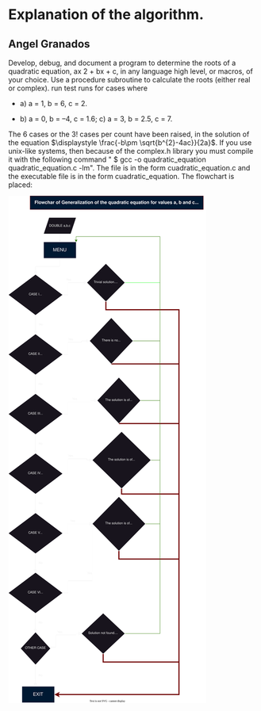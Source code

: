 # Explanation of the algorithm.

## Angel Granados

Develop, debug, and document a program to determine the roots of a quadratic equation, ax 2 + bx + c, in any language high level, or macros, of your choice. Use a procedure subroutine to calculate the roots (either real or complex). run test runs for cases where 

- a) a = 1, b = 6, c = 2. 

- b) a = 0, b = –4, c = 1.6; c) a = 3, b = 2.5, c = 7.

The 6 cases or the $3!$ cases per count have been raised, in the solution of the equation $\displaystyle \frac{-b\pm \sqrt{b^{2}-4ac}}{2a}$. If you use unix-like systems, then because of the complex.h library you must compile it with the following command " $ gcc -o quadratic_equation quadratic_equation.c -lm". The file is in the form cuadratic_equation.c and the executable file is in the form cuadratic_equation. The flowchart is placed:

![Flowchart](https://github.com/aggranadoss/numerical_methods/blob/main/chapter_2/2.3/flowchart_cuadratic_equation.svg)

